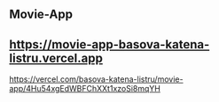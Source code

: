 Movie-App
-----
https://movie-app-basova-katena-listru.vercel.app
-----
https://vercel.com/basova-katena-listru/movie-app/4Hu54xgEdWBFChXXt1xzoSi8mqYH
